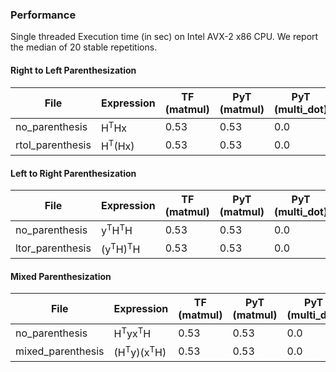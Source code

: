 
### Performance

Single threaded Execution time (in sec) on Intel AVX-2 x86 CPU. We report the median of 20 stable repetitions.

#### Right to Left Parenthesization

|File | Expression    | TF (matmul)  | PyT (matmul) | PyT (multi_dot)|
|-----|---------------|--------------|--------------|----------------|
|no_parenthesis|H<sup>T</sup>Hx | 0.53|0.53| 0.0 
|rtol_parenthesis|H<sup>T</sup>(Hx) | 0.53|0.53| 0.0  

#### Left to Right Parenthesization
|File | Expression    | TF (matmul)  | PyT (matmul) | PyT (multi_dot)|
|-----|---------------|--------------|--------------|----------------|
|no_parenthesis|y<sup>T</sup>H<sup>T</sup>H | 0.53|0.53|  0.0|
|ltor_parenthesis|(y<sup>T</sup>H)<sup>T</sup>H | 0.53|0.53| 0.0|

#### Mixed Parenthesization

|File | Expression    | TF (matmul)  | PyT (matmul) | PyT (multi_dot)|
|-----|---------------|--------------|--------------|----------------|
|no_parenthesis|H<sup>T</sup>yx<sup>T</sup>H | 0.53|0.53|  0.0|
|mixed_parenthesis|(H<sup>T</sup>y)(x<sup>T</sup>H)  | 0.53|0.53| 0.0|


